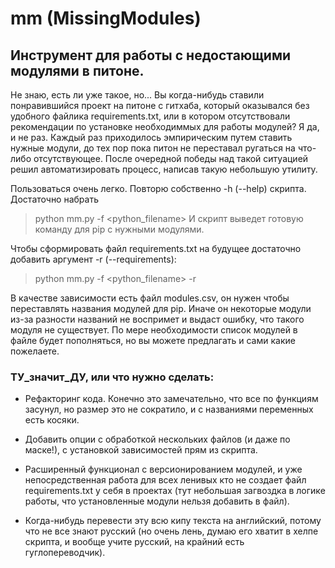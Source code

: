 # mm (MissingModules)
## Инструмент для работы с недостающими модулями в питоне.

Не знаю, есть ли уже такое, но... 
Вы когда-нибудь ставили понравившийся проект на питоне с гитхаба, который оказывался без удобного файлика requirements.txt, или в котором отсутствовали рекомендации по установке необходиммых для работы модулей?
Я да, и не раз. Каждый раз приходилось эмпирическим путем ставить нужные модули, до тех пор пока питон не переставал ругаться на что-либо отсутствующее.
После очередной победы над такой ситуацией решил автоматизировать процесс, написав такую небольшую утилиту.

Пользоваться очень легко. Повторю собственно -h (--help) скрипта.
Достаточно набрать
> python mm.py -f <python_filename>
И скрипт выведет готовую команду для pip с нужными модулями.

Чтобы сформировать файл requirements.txt на будущее достаточно добавить аргумент -r (--requirements):
> python mm.py -f <python_filename> -r

 В качестве зависимости есть файл modules.csv, он нужен чтобы переставлять названия модулей для pip. Иначе он некоторые модули из-за разности названий не воспримет и выдаст ошибку, что такого модуля не существует. По мере необходимости список модулей в файле будет пополняться, но вы можете предлагать и сами какие пожелаете. 
 
 ### ТУ_значит_ДУ, или что нужно сделать:
* Рефакторинг кода. Конечно это замечательно, что все по функциям засунул, но размер это не сократило, и с названиями переменных есть косяки.

* Добавить опции с обработкой нескольких файлов (и даже по маске!), с установкой зависимостей прям из скрипта.

* Расширенный функционал с версионированием модулей, и уже непосредственная работа для всех ленивых кто не создает файл requirements.txt у себя в проектах (тут небольшая загвоздка в логике работы, что установленные модули нельзя добавить в файл).

* Когда-нибудь перевести эту всю кипу текста на английский, потому что не все знают русский (но очень лень, думаю его хватит в хелпе скрипта, и вообще учите русский, на крайний есть гуглопереводчик).
